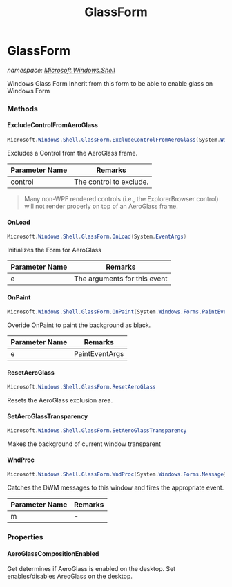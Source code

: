 ﻿---
title: GlassForm
---

# GlassForm
_namespace: [Microsoft.Windows.Shell](N-Microsoft.Windows.Shell.html)_

Windows Glass Form
 Inherit from this form to be able to enable glass on Windows Form

### Methods

#### ExcludeControlFromAeroGlass
```csharp
Microsoft.Windows.Shell.GlassForm.ExcludeControlFromAeroGlass(System.Windows.Forms.Control)
```
Excludes a Control from the AeroGlass frame.

|Parameter Name|Remarks|
|--------------|-------|
|control|The control to exclude.|

> Many non-WPF rendered controls (i.e., the ExplorerBrowser control) will not 
>  render properly on top of an AeroGlass frame. 

#### OnLoad
```csharp
Microsoft.Windows.Shell.GlassForm.OnLoad(System.EventArgs)
```
Initializes the Form for AeroGlass

|Parameter Name|Remarks|
|--------------|-------|
|e|The arguments for this event|


#### OnPaint
```csharp
Microsoft.Windows.Shell.GlassForm.OnPaint(System.Windows.Forms.PaintEventArgs)
```
Overide OnPaint to paint the background as black.

|Parameter Name|Remarks|
|--------------|-------|
|e|PaintEventArgs|


#### ResetAeroGlass
```csharp
Microsoft.Windows.Shell.GlassForm.ResetAeroGlass
```
Resets the AeroGlass exclusion area.

#### SetAeroGlassTransparency
```csharp
Microsoft.Windows.Shell.GlassForm.SetAeroGlassTransparency
```
Makes the background of current window transparent

#### WndProc
```csharp
Microsoft.Windows.Shell.GlassForm.WndProc(System.Windows.Forms.Message@)
```
Catches the DWM messages to this window and fires the appropriate event.

|Parameter Name|Remarks|
|--------------|-------|
|m|-|




### Properties

#### AeroGlassCompositionEnabled
Get determines if AeroGlass is enabled on the desktop. Set enables/disables AreoGlass on the desktop.

